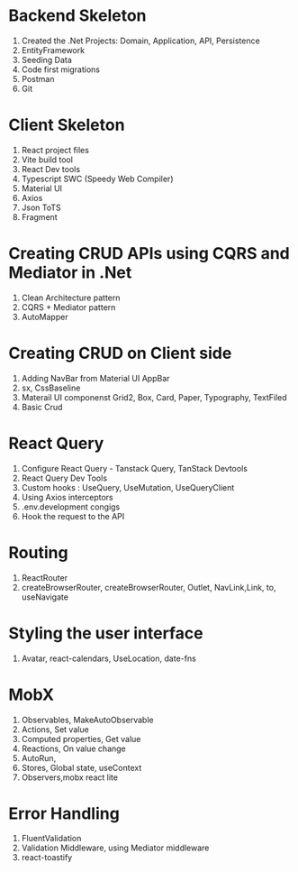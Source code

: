 # Backend Skeleton
1. Created the .Net Projects: Domain, Application, API, Persistence
2. EntityFramework
3. Seeding Data
4. Code first migrations
5. Postman
6. Git

# Client Skeleton
1. React project files
2. Vite build tool
3. React Dev tools
4. Typescript SWC (Speedy Web Compiler)
5. Material UI
6. Axios
7. Json ToTS
8. Fragment

# Creating CRUD APIs using CQRS and Mediator in .Net
1. Clean Architecture pattern
2. CQRS + Mediator pattern
3. AutoMapper

# Creating CRUD on Client side
1. Adding NavBar from Material UI AppBar
2. sx, CssBaseline
3. Materail UI componenst Grid2, Box, Card, Paper, Typography, TextFiled
4. Basic Crud

# React Query
1. Configure React Query - Tanstack Query, TanStack Devtools
2. React Query Dev Tools
3. Custom hooks : UseQuery, UseMutation, UseQueryClient
4. Using Axios interceptors
5. .env.development congigs
6. Hook the request to the API

# Routing
1. ReactRouter 
2. createBrowserRouter, createBrowserRouter, Outlet, NavLink,Link, to, useNavigate

# Styling the user interface
1. Avatar, react-calendars, UseLocation, date-fns

# MobX
1. Observables, MakeAutoObservable
2. Actions, Set value
3. Computed properties, Get value
4. Reactions, On value change
5. AutoRun,
6. Stores, Global state, useContext
7. Observers,mobx react lite

# Error Handling
1. FluentValidation
2. Validation Middleware, using Mediator middleware
3. react-toastify